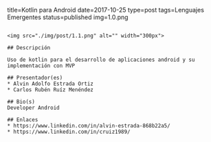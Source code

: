 title=Kotlin para Android
date=2017-10-25
type=post
tags=Lenguajes Emergentes
status=published
img=1.0.png
~~~~~~

<img src="./img/post/1.1.png" alt="" width="300px">

## Descripción

Uso de kotlin para el desarrollo de aplicaciones android y su implementación con MVP

## Presentador(es)
* Alvin Adolfo Estrada Ortiz
* Carlos Rubén Ruíz Menéndez

## Bio(s)
Developer Android

## Enlaces
* https://www.linkedin.com/in/alvin-estrada-868b22a5/
* https://www.linkedin.com/in/cruiz1989/
